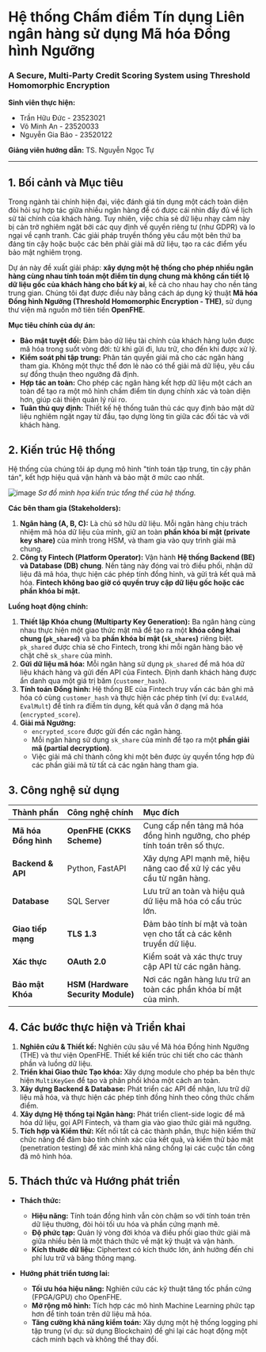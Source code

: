 # Hệ thống Chấm điểm Tín dụng Liên ngân hàng sử dụng Mã hóa Đồng hình Ngưỡng
### A Secure, Multi-Party Credit Scoring System using Threshold Homomorphic Encryption

**Sinh viên thực hiện:**
*   Trần Hữu Đức - 23523021
*   Võ Minh An - 23520033
*   Nguyễn Gia Bảo - 23520122

**Giảng viên hướng dẫn:** TS. Nguyễn Ngọc Tự

---

## 1. Bối cảnh và Mục tiêu

Trong ngành tài chính hiện đại, việc đánh giá tín dụng một cách toàn diện đòi hỏi sự hợp tác giữa nhiều ngân hàng để có được cái nhìn đầy đủ về lịch sử tài chính của khách hàng. Tuy nhiên, việc chia sẻ dữ liệu nhạy cảm này bị cản trở nghiêm ngặt bởi các quy định về quyền riêng tư (như GDPR) và lo ngại về cạnh tranh. Các giải pháp truyền thống yêu cầu một bên thứ ba đáng tin cậy hoặc buộc các bên phải giải mã dữ liệu, tạo ra các điểm yếu bảo mật nghiêm trọng.

Dự án này đề xuất giải pháp: **xây dựng một hệ thống cho phép nhiều ngân hàng cùng nhau tính toán một điểm tín dụng chung mà không cần tiết lộ dữ liệu gốc của khách hàng cho bất kỳ ai**, kể cả cho nhau hay cho nền tảng trung gian. Chúng tôi đạt được điều này bằng cách áp dụng kỹ thuật **Mã hóa Đồng hình Ngưỡng (Threshold Homomorphic Encryption - THE)**, sử dụng thư viện mã nguồn mở tiên tiến **OpenFHE**.

**Mục tiêu chính của dự án:**
*   **Bảo mật tuyệt đối:** Đảm bảo dữ liệu tài chính của khách hàng luôn được mã hóa trong suốt vòng đời: từ khi gửi đi, lưu trữ, cho đến khi được xử lý.
*   **Kiểm soát phi tập trung:** Phân tán quyền giải mã cho các ngân hàng tham gia. Không một thực thể đơn lẻ nào có thể giải mã dữ liệu, yêu cầu sự đồng thuận theo ngưỡng đã định.
*   **Hợp tác an toàn:** Cho phép các ngân hàng kết hợp dữ liệu một cách an toàn để tạo ra một mô hình chấm điểm tín dụng chính xác và toàn diện hơn, giúp cải thiện quản lý rủi ro.
*   **Tuân thủ quy định:** Thiết kế hệ thống tuân thủ các quy định bảo mật dữ liệu nghiêm ngặt ngay từ đầu, tạo dựng lòng tin giữa các đối tác và với khách hàng.

## 2. Kiến trúc Hệ thống

Hệ thống của chúng tôi áp dụng mô hình "tính toán tập trung, tin cậy phân tán", kết hợp hiệu quả vận hành và bảo mật ở mức cao nhất.

![image](https://github.com/user-attachments/assets/95434080-d0e9-4b10-a0dd-1d998a354edc)
*Sơ đồ minh họa kiến trúc tổng thể của hệ thống.*

**Các bên tham gia (Stakeholders):**
1.  **Ngân hàng (A, B, C):** Là chủ sở hữu dữ liệu. Mỗi ngân hàng chịu trách nhiệm mã hóa dữ liệu của mình, giữ an toàn **phần khóa bí mật (private key share)** của mình trong HSM, và tham gia vào quy trình giải mã chung.
2.  **Công ty Fintech (Platform Operator):** Vận hành **Hệ thống Backend (BE) và Database (DB) chung**. Nền tảng này đóng vai trò điều phối, nhận dữ liệu đã mã hóa, thực hiện các phép tính đồng hình, và gửi trả kết quả mã hóa. **Fintech không bao giờ có quyền truy cập dữ liệu gốc hoặc các phần khóa bí mật.**

**Luồng hoạt động chính:**
1.  **Thiết lập Khóa chung (Multiparty Key Generation):** Ba ngân hàng cùng nhau thực hiện một giao thức mật mã để tạo ra một **khóa công khai chung (`pk_shared`)** và ba **phần khóa bí mật (`sk_shares`)** riêng biệt. `pk_shared` được chia sẻ cho Fintech, trong khi mỗi ngân hàng bảo vệ chặt chẽ `sk_share` của mình.
2.  **Gửi dữ liệu mã hóa:** Mỗi ngân hàng sử dụng `pk_shared` để mã hóa dữ liệu khách hàng và gửi đến API của Fintech. Định danh khách hàng được ẩn danh qua một giá trị băm (`customer_hash`).
3.  **Tính toán Đồng hình:** Hệ thống BE của Fintech truy vấn các bản ghi mã hóa có cùng `customer_hash` và thực hiện các phép tính (ví dụ: `EvalAdd`, `EvalMult`) để tính ra điểm tín dụng, kết quả vẫn ở dạng mã hóa (`encrypted_score`).
4.  **Giải mã Ngưỡng:**
    *   `encrypted_score` được gửi đến các ngân hàng.
    *   Mỗi ngân hàng sử dụng `sk_share` của mình để tạo ra một **phần giải mã (partial decryption)**.
    *   Việc giải mã chỉ thành công khi một bên được ủy quyền tổng hợp đủ các phần giải mã từ tất cả các ngân hàng tham gia.

## 3. Công nghệ sử dụng

| Thành phần | Công nghệ chính | Mục đích |
| :--- | :--- | :--- |
| **Mã hóa Đồng hình** | **OpenFHE (CKKS Scheme)** | Cung cấp nền tảng mã hóa đồng hình ngưỡng, cho phép tính toán trên số thực. |
| **Backend & API** | Python, FastAPI | Xây dựng API mạnh mẽ, hiệu năng cao để xử lý các yêu cầu từ ngân hàng. |
| **Database** | SQL Server | Lưu trữ an toàn và hiệu quả dữ liệu mã hóa có cấu trúc lớn. |
| **Giao tiếp mạng** | **TLS 1.3** | Đảm bảo tính bí mật và toàn vẹn cho tất cả các kênh truyền dữ liệu. |
| **Xác thực** | **OAuth 2.0** | Kiểm soát và xác thực truy cập API từ các ngân hàng. |
| **Bảo mật Khóa** | **HSM (Hardware Security Module)** | Nơi các ngân hàng lưu trữ an toàn các phần khóa bí mật của mình. |

## 4. Các bước thực hiện và Triển khai

1.  **Nghiên cứu & Thiết kế:** Nghiên cứu sâu về Mã hóa Đồng hình Ngưỡng (THE) và thư viện OpenFHE. Thiết kế kiến trúc chi tiết cho các thành phần và luồng dữ liệu.
2.  **Triển khai Giao thức Tạo khóa:** Xây dựng module cho phép ba bên thực hiện `MultiKeyGen` để tạo và phân phối khóa một cách an toàn.
3.  **Xây dựng Backend & Database:** Phát triển các API để nhận, lưu trữ dữ liệu mã hóa, và thực hiện các phép tính đồng hình theo công thức chấm điểm.
4.  **Xây dựng Hệ thống tại Ngân hàng:** Phát triển client-side logic để mã hóa dữ liệu, gọi API Fintech, và tham gia vào giao thức giải mã ngưỡng.
5.  **Tích hợp và Kiểm thử:** Kết nối tất cả các thành phần, thực hiện kiểm thử chức năng để đảm bảo tính chính xác của kết quả, và kiểm thử bảo mật (penetration testing) để xác minh khả năng chống lại các cuộc tấn công đã mô hình hóa.

## 5. Thách thức và Hướng phát triển

*   **Thách thức:**
    *   **Hiệu năng:** Tính toán đồng hình vẫn còn chậm so với tính toán trên dữ liệu thường, đòi hỏi tối ưu hóa và phần cứng mạnh mẽ.
    *   **Độ phức tạp:** Quản lý vòng đời khóa và điều phối giao thức giải mã giữa nhiều bên là một thách thức về mặt kỹ thuật và vận hành.
    *   **Kích thước dữ liệu:** Ciphertext có kích thước lớn, ảnh hưởng đến chi phí lưu trữ và băng thông mạng.

*   **Hướng phát triển tương lai:**
    *   **Tối ưu hóa hiệu năng:** Nghiên cứu các kỹ thuật tăng tốc phần cứng (FPGA/GPU) cho OpenFHE.
    *   **Mở rộng mô hình:** Tích hợp các mô hình Machine Learning phức tạp hơn để tính toán trên dữ liệu mã hóa.
    *   **Tăng cường khả năng kiểm toán:** Xây dựng một hệ thống logging phi tập trung (ví dụ: sử dụng Blockchain) để ghi lại các hoạt động một cách minh bạch và không thể thay đổi.
